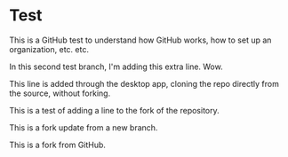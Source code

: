 # Test

This is a GitHub test to understand how GitHub works, how to set up an organization, etc. etc.

In this second test branch, I'm adding this extra line. Wow.

This line is added through the desktop app, cloning the repo directly from the source, without forking.

This is a test of adding a line to the fork of the repository.

This is a fork update from a new branch.

This is a fork from GitHub.
